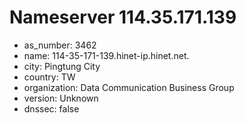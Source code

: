 # Nameserver 114.35.171.139

* as_number: 3462
* name: 114-35-171-139.hinet-ip.hinet.net.
* city: Pingtung City
* country: TW
* organization: Data Communication Business Group
* version: Unknown
* dnssec: false
